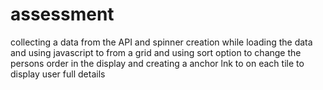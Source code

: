 # assessment
collecting a data from the API and  spinner creation while loading the data and  using javascript  to from a grid and using sort option to change the persons order in the display and creating a anchor lnk to on each tile to display user full details
